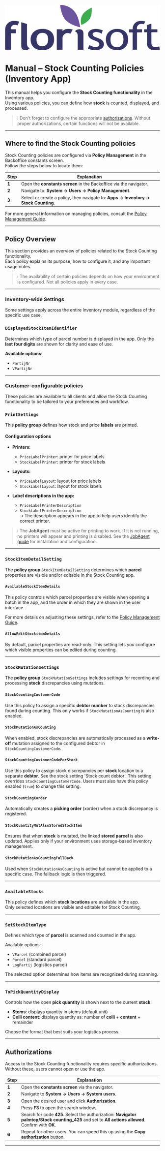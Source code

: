 ![Florisoft logo](https://raw.githubusercontent.com/florisoft/User.Manuals/main/fslogo.png)

# Manual – Stock Counting Policies (Inventory App)

This manual helps you configure the **Stock Counting functionality** in the Inventory app.\
Using various policies, you can define how **stock** is counted, displayed, and processed.

> ℹ️ Don't forget to configure the appropriate [authorizations](#-authorizations). Without proper authorizations, certain functions will not be available.

---
## Where to find the Stock Counting policies

Stock Counting policies are configured via **Policy Management** in the Backoffice constants screen.\
Follow the steps below to locate them:

| Step  | Explanation                                                                                                 |
|------|-------------------------------------------------------------------------------------------------------------|
| **1** | Open the **constants screen** in the Backoffice via the navigator.                                         |
| **2** | Navigate to: **System → Users → Policy Management**.                                                       |
| **3** | Select or create a policy, then navigate to: **Apps → Inventory → Stock Counting**.                        |

For more general information on managing policies, consult the [Policy Management Guide](https://github.com/florisoft/User.Manuals/blob/main/BASIS/Policy%20Management/Handleiding%20Policy%20Management%20NL.md).

---

## Policy Overview

This section provides an overview of policies related to the Stock Counting functionality.\
Each policy explains its purpose, how to configure it, and any important usage notes.

> ℹ️ The availability of certain policies depends on how your environment is configured. Not all policies apply in every case.

---
### Inventory-wide Settings

Some settings apply across the entire Inventory module, regardless of the specific use case.

### `DisplayedStockItemIdentifier`

Determines which type of parcel number is displayed in the app. Only the **last four digits** are shown for clarity and ease of use.

**Available options:**

- `PartijNr`
- `VPartijNr`

---

### Customer-configurable policies

These policies are available to all clients and allow the Stock Counting functionality to be tailored to your preferences and workflow.

### `PrintSettings`

This **policy group** defines how stock and price **labels** are printed.

#### Configuration options

- **Printers:**
  - `PriceLabelPrinter`: printer for price labels
  - `StockLabelPrinter`: printer for stock labels

- **Layouts:**
  - `PriceLabelLayout`: layout for price labels
  - `StockLabelLayout`: layout for stock labels

- **Label descriptions in the app:**
  - `PriceLabelPrinterDescription`
  - `StockLabelPrinterDescription`\
    ➞ The description appears in the app to help users identify the correct printer.

> ℹ️ The **JobAgent** must be active for printing to work. If it is not running, no printers will appear and printing is disabled. See the [JobAgent guide](https://github.com/florisoft/User.Manuals/blob/main/CLOUD%20APPLICATIONS/Apps%20Windows/Job-Agent/Manual%20Job-Agent%20-%20EN.md) for installation and configuration.

---

### `StockItemDetailSetting`

The **policy group** `StockItemDetailSetting` determines which **parcel** properties are visible and/or editable in the Stock Counting app.

#### `AvailableStockItemDetails`
This policy controls which parcel properties are visible when opening a batch in the app, and the order in which they are shown in the user interface.

For more details on adjusting these settings, refer to the [Policy Management Guide](https://github.com/florisoft/User.Manuals/tree/main/BASIS/Policy%20Management).

#### `AllowEditStockitemDetails`
By default, parcel properties are read-only. This setting lets you configure which visible properties can be edited during counting.

---

### `StockMutationSettings`

The **policy group** `StockMutationSettings` includes settings for recording and processing **stock** discrepancies using mutations.

#### `StockCountingCustomerCode`
Use this policy to assign a specific **debtor number** to stock discrepancies found during counting. This only works if `StockMutationAsCounting` is also enabled.

#### `StockMutationAsCounting`
When enabled, stock discrepancies are automatically processed as a **write-off** mutation assigned to the configured debtor in `StockCountingCustomerCode`.

#### `StockCountingCustomerCodePerStock`
Use this policy to assign stock discrepancies per **stock** location to a separate **debtor**. See the stock setting 'Stock count debtor'. This setting overrides `StockCountingCustomerCode`. Users must also have this policy enabled (`true`) to change this setting.

#### `StockCountingXorder`
Automatically creates a **picking order** (xorder) when a stock discrepancy is registered.

#### `StockQuantityMutAlsoStoredStockItem`
Ensures that when **stock** is mutated, the linked **stored parcel** is also updated. Applies only if your environment uses storage-based inventory management.

#### `StockMutationAsCountingFallBack`
Used when `StockMutationAsCounting` is active but cannot be applied to a specific case. The fallback logic is then triggered.

---

### `AvailableStocks`

This policy defines which **stock locations** are available in the app.\
Only selected locations are visible and editable for Stock Counting.

---

### `SetStockItemType`

Defines which type of **parcel** is scanned and counted in the app.

Available options:

- `VParcel` (combined parcel)
- `Parcel` (standard parcel)
- `LogPartij` (logistics parcel)

The selected option determines how items are recognized during scanning.

---

### `ToPickQuantityDisplay`

Controls how the open **pick quantity** is shown next to the current **stock**.

- **Stems**: displays quantity in stems (default unit)
- **Colli content**: displays quantity as: number of **colli** + **content** + remainder

Choose the format that best suits your logistics process.

---

## Authorizations

Access to the Stock Counting functionality requires specific authorizations.\
Without these, users cannot open or use the app.

| Step  | Explanation                                                                                                                          |
|-------|--------------------------------------------------------------------------------------------------------------------------------------|
| **1** | Open the **constants screen** via the navigator.                                                                                     |
| **2** | Navigate to **System → Users → System users**.                                                                                       |
| **3** | Open the desired user and click **Authorization**.                                                                                   |
| **4** | Press **F3** to open the search window.                                                                                              |
| **5** | Search for code **425**. Select the authorization: **Navigator palmtop/Stock counting_425** and set to **All actions allowed**. Confirm with **OK**. |
| **6** | Repeat for other users. You can speed this up using the **Copy authorization** button.                                               |

---
